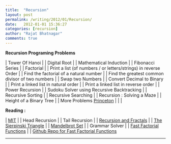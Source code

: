 ```yaml
---
title:  "Recursion"
layout: post
permalink: /writing/2012/01/Recursion/
date:   2012-01-01 15:36:27
categories: [recursion]
author: "Rajat Bhatnagar"
comments: true
---
```


**Recursion Programing Problems**

| Tower Of Hanoi                                                   |
| Digital Root                                                     |
| Mathematical Induction                                           |
| Fibonacci Series                                                 |
| Factorial                                                        |
| Print a list (of numbers / or letters/strings) in reverse Order  |
| Find the factorial of a natural number                           |
| Find the greatest common divisor of two numbers                  |
| Swap two Numbers                                                 |
| Convert Decimal to Binary                                        |
| Print a linked list in natural order                             |
| Print a linked list in reverse order                             |
| Power Recursion                                                  |
| Sudoku Solver using Recursive Backtracking                       |
| Recursive Sorting                                                |
| Recursive Searching                                              |
| Recursion : Solving a Maze                                       |
| Height of a Binary Tree                                          |
| More Problems [Princeton](https://introcs.cs.princeton.edu/java/23recursion/)   |
| |

**Reading :**

| [MIT](https://web.mit.edu/6.005/www/fa15/classes/10-recursion/)                                                      |
| Head Recursion                                                                                                       |
| Tail Recursion                                                                                                       |
| [Recursion and Fractals](https://www2.cs.duke.edu/courses/fall01/cps001/labs/lab7.html)                              |
| [The Sierpinski Triangle](http://www.bowdoin.edu/~ltoma/teaching/cs107/spring06/sierpinski.html)                     |
| [Mandelbrot Set](https://web.stanford.edu/class/archive/cs/cs106b/cs106b.1178//yeah/fractals/yeah_fractals.pdf)      |
| Grammar Solver                                                                                                       |
| [Fast Factorial Functions](http://www.luschny.de/math/factorial/FastFactorialFunctions.htm)                          |
| [Github Repo for Fast Factorial Functions](https://github.com/PeterLuschny/Fast-Factorial-Functions)

----------


